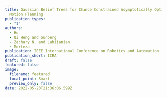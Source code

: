 ```yaml
---
title: Gaussian Belief Trees for Chance Constrained Asymptotically Optimal
  Motion Planning
publication_types:
  - "1"
authors:
  - Ho
  - Qi Heng and Sunberg
  - Zachary N. and Lahijanian
  - Morteza
publication: IEEE International Conference on Robotics and Automation
publication_short: ICRA
draft: false
featured: false
image:
  filename: featured
  focal_point: Smart
  preview_only: false
date: 2022-05-23T21:36:06.599Z
---
```

